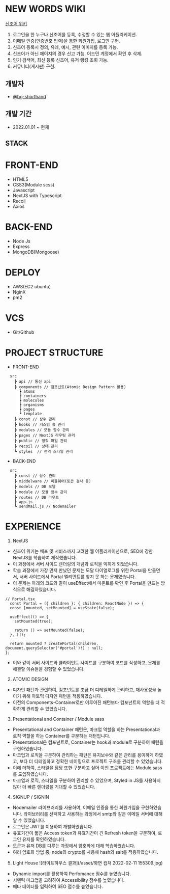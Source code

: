 # NEW WORDS WIKI
[신조어 위키](https://new-words-wiki.kr)

  1. 로그인을 한 누구나 신조어를 등록, 수정할 수 있는 웹 어플리케이션.
  2. 이메일 인증(인증번호 입력)을 통한 회원가입, 로그인 구현.
  3. 신조어 등록시 정의, 유례, 예시, 관련 이미지를 등록 가능.
  4. 신조어가 아닌 페이지의 경우 신고 가능. 어드민 계정에서 확인 후 삭제.
  5. 인기 검색어, 최신 등록 신조어, 유저 랭킹 조회 가능.
  7. 커뮤니티(게시판) 구현.

## 개발자
  * [@bg-shorthand](https://github.com/bg-shorthand)

## 개발 기간
  * 2022.01.01 ~ 현재

## STACK
# FRONT-END
  * HTML5
  * CSS3(Module scss)
  * Javascript
  * NextJS with Typescript
  * Recoil
  * Axios

# BACK-END
  * Node Js
  * Express
  * MongoDB(Mongoose)
  
# DEPLOY
  * AWS(EC2 ubuntu)
  * NginX
  * pm2

# VCS
  * Git/Github

# PROJECT STRUCTURE
  * FRONT-END
```
  src
    ┣ api // 통신 api
    ┣ components // 컴포넌트(Atomic Design Pattern 활용)
      ┣ atoms
      ┣ containers
      ┣ molecules
      ┣ organisms
      ┣ pages
      ┗ template
    ┣ const // 상수 관리
    ┣ hooks // 커스텀 훅 관리
    ┣ modules // 모듈 함수 관리
    ┣ pages // NextJS 라우팅 관리
    ┣ public // 정적 파일 관리
    ┣ recoil // 상태 관리
    ┗ styles  // 전역 스타일 관리
```
  * BACK-END
```
  src
    ┣ const // 상수 관리
    ┣ middelware // 미들웨어(토큰 검사 등)
    ┣ models // DB 모델
    ┣ module // 모듈 함수 관리
    ┣ routes // DB 라우트
    ┣ app.js
    ┗ sendMail.js // Nodemailer
```

# EXPERIENCE

1. NextJS
  * 신조어 위키는 배포 및 서비스까지 고려한 웹 어플리케이션으로, SEO에 강한 NextJS를 학습하여 제작했습니다.
  * 이 과정에서 서버 사이드 렌더링의 개념과 로직을 익히게 되었습니다.
  * 학습 과정에서 가장 먼저 만났던 문제는 모달 다이얼로그를 위한 Portal을 만들면서, 서버 사이드에서 Portal 엘리먼트를 찾지 못 하는 문제였습니다.
  * 이 문제는 아래의 코드와 같이 useEffect에서 마운트를 확인 후 Portal을 만드는 방식으로 해결하였습니다.
  ```
  // Portal.tsx
    const Portal = ({ children }: { children: ReactNode }) => {
    const [mounted, setMounted] = useState(false);

    useEffect(() => {
      setMounted(true);

      return () => setMounted(false);
    }, []);

    return mounted ? createPortal(children, document.querySelector('#portal')!) : null;
  };
  ```
  * 이와 같이 서버 사이드와 클라이언트 사이드를 구분하여 코드를 작성하고, 문제를 해결할 이슈들을 경험할 수 있었습니다.

2. ATOMIC DESIGN
  * 디자인 패턴과 관련하여, 컴포넌트를 조금 더 디테일하게 관리하고, 재사용성을 높이기 위해 아토믹 디자인 패턴을 적용하였습니다.
  * 이전의 Components-Container로만 이루어진 패턴보다 컴포넌트의 역할을 더 적확하게 관리할 수 있었습니다.

3. Presentational and Container / Module sass
  * Presentational and Container 패턴은, 마크업 역할을 하는 Presentational과 로직 역할을 하는 Container를 구분하는 패턴입니다.
  * Presentational은 컴포넌트로, Container는 hook과 module로 구분하여 패턴을 구현하였습니다.
  * 마크업과 로직을 구분하여 관리하는 패턴은 유지보수와 같은 관리를 용이하게 하였고, 보다 더 디테일하고 정확한 네이밍으로 프로젝트 구조를 관리할 수 있었습니다.
  * 이에 더하여, 스타일을 담당 또한 구분하고 싶어 이번 프로젝트에는 Module sass를 도입하였습니다.
  * 마크업과 로직, 스타일을 구분하여 관리할 수 있었으며, Styled in JS를 사용하지 않아 더 빠른 렌더링을 기대할 수 있었습니다.

4. SIGNUP / SIGNIN
  * Nodemailer 라이브러리를 사용하여, 이메일 인증을 통한 회원가입을 구현하였습니다. 라이브러리를 선택하고 사용하는 과정에서 smtp와 같은 이메일 서버에 대해 알 수 있었습니다.
  * 로그인은 JWT를 이용하여 개발하였습니다.
  * 유효기간이 짧은 Access token과 유효기간이 긴 Refresh token을 구분하여, 로그인 유지를 확인하였습니다.
  * 토큰과 유저 DB를 다루는 과정에서 암호화에 대해 학습하였습니다.
  * 여러 암호화 방법 중, node의 crypto를 사용해 hash와 salt를 적용하였습니다.

5. Light House
![라이트하우스 결과](/asset/화면 캡처 2022-02-11 155309.jpg)
  * Dynamic import를 활용하여 Perfomance 점수를 높였습니다.
  * 시멘틱 마크업을 고려하여 Accessibility 점수를 높였습니다.
  * 메타 데이터를 입력하여 SEO 점수를 높였습니다.